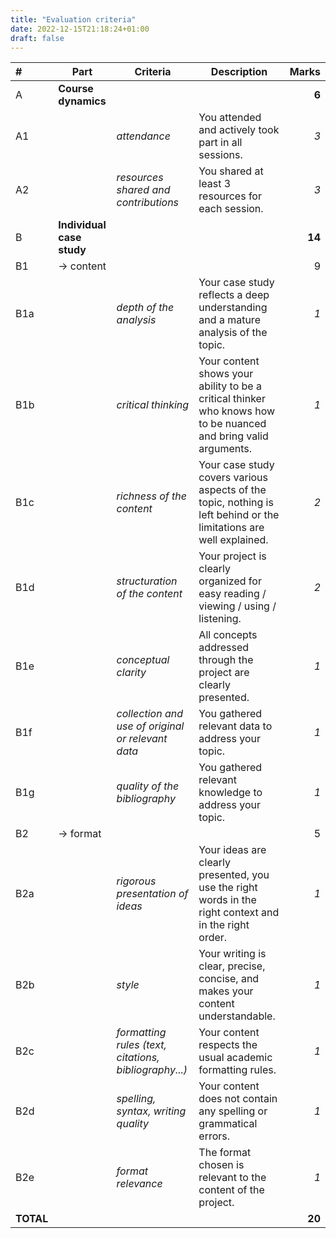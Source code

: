 ```yaml
---
title: "Evaluation criteria"
date: 2022-12-15T21:18:24+01:00
draft: false
---
```


| # | Part | Criteria | Description | Marks |
|:---|---|---|---|---:|
| A | **Course dynamics** | | | **6** |
| A1 |  | _attendance_ | You attended and actively took part in all sessions. | _3_ |
| A2 |  | _resources shared and contributions_ | You shared at least 3 resources for each session. | _3_ |
| B | **Individual case study** |  |  | **14** |
| B1 | → content | | | 9 |
| B1a |  | _depth of the analysis_ | Your case study reflects a deep understanding and a mature analysis of the topic.  | _1_ |
| B1b |  | _critical thinking_ | Your content shows your ability to be a critical thinker who knows how to be nuanced and bring valid arguments. | _1_ |
| B1c |  | _richness of the content_ | Your case study covers various aspects of the topic, nothing is left behind or the limitations are well explained. | _2_ |
| B1d |  | _structuration of the content_ | Your project is clearly organized for easy reading / viewing / using / listening. | _2_ |
| B1e |  | _conceptual clarity_ | All concepts addressed through the project are clearly presented.  | _1_ |
| B1f |  | _collection and use of original or relevant data_ | You gathered relevant data to address your topic. | _1_ |
| B1g |  | _quality of the bibliography_ | You gathered relevant knowledge to address your topic. | _1_ |
| B2 | → format |  | | 5 |
| B2a |  | _rigorous presentation of ideas_ | Your ideas are clearly presented, you use the right words in the right context and in the right order. | _1_ |
| B2b |  | _style_ | Your writing is clear, precise, concise, and makes your content understandable. | _1_ |
| B2c |  | _formatting rules (text, citations, bibliography...)_ | Your content respects the usual academic formatting rules.  | _1_ |
| B2d |  | _spelling, syntax, writing quality_ | Your content does not contain any spelling or grammatical errors. | _1_ |
| B2e |  | _format relevance_ | The format chosen is relevant to the content of the project.  | _1_ |
| **TOTAL** |  |  | | **20** |
